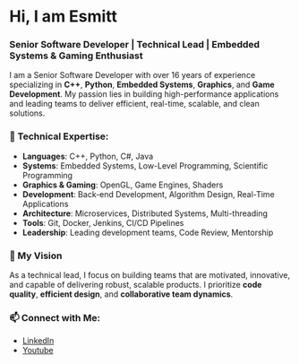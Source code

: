 # Hi, I am Esmitt

### Senior Software Developer | Technical Lead | Embedded Systems & Gaming Enthusiast

I am a Senior Software Developer with over 16 years of experience specializing in **C++**, **Python**, **Embedded Systems**, **Graphics**, and **Game Development**. My passion lies in building high-performance applications and leading teams to deliver efficient, real-time, scalable, and clean solutions.

### 💼 Technical Expertise:
- **Languages**: C++, Python, C#, Java
- **Systems**: Embedded Systems, Low-Level Programming, Scientific Programming
- **Graphics & Gaming**: OpenGL, Game Engines, Shaders
- **Development**: Back-end Development, Algorithm Design, Real-Time Applications
- **Architecture**: Microservices, Distributed Systems, Multi-threading
- **Tools**: Git, Docker, Jenkins, CI/CD Pipelines
- **Leadership**: Leading development teams, Code Review, Mentorship

### 🚀 My Vision
As a technical lead, I focus on building teams that are motivated, innovative, and capable of delivering robust, scalable products. I prioritize **code quality**, **efficient design**, and **collaborative team dynamics**.

### 📫 Connect with Me:
- [LinkedIn](https://www.linkedin.com/in/esmitt/)
- [Youtube]([https://github.com/esmitt](https://bit.ly/ecodedev))
